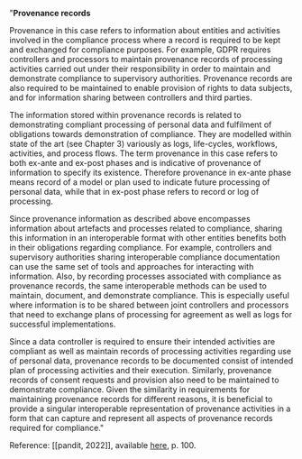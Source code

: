 
"**Provenance records**

Provenance in this case refers to information about entities and activities involved in the compliance process where a record is required to be kept and exchanged for compliance purposes. For example, GDPR requires controllers and processors to maintain provenance records of processing activities carried out under their responsibility in order to maintain and demonstrate compliance to supervisory authorities. Provenance records are also required to be maintained to enable provision of rights to data subjects, and for information sharing between controllers and third parties.

The information stored within provenance records is related to demonstrating compliant processing of personal data and fulfilment of obligations towards demonstration of compliance. They are modelled within state of the art (see Chapter 3) variously as logs, life-cycles, workflows, activities, and process flows. The term provenance in this case refers to both ex-ante and ex-post phases and is indicative of provenance of information to specify its existence. Therefore provenance in ex-ante phase means record of a model or plan used to indicate future processing of personal data, while that in ex-post phase refers to record or log of processing.

Since provenance information as described above encompasses information about artefacts and processes related to compliance, sharing this information in an interoperable format with other entities benefits both in their obligations regarding compliance. For example, controllers and supervisory authorities sharing interoperable compliance documentation can use the same set of tools and approaches for interacting with information. Also, by recording processes associated with compliance as provenance records, the same interoperable methods can be used to maintain, document, and demonstrate compliance. This is especially useful where information is to be shared between joint controllers and processors that need to exchange plans of processing for agreement as well as logs for successful implementations.

Since a data controller is required to ensure their intended activities are compliant as well as maintain records of processing activities regarding use of personal data, provenance records to be documented consist of intended plan of processing activities and their execution. Similarly, provenance records of consent requests and provision also need to be maintained to demonstrate compliance. Given the similarity in requirements for maintaining provenance records for different reasons, it is beneficial to provide a singular interoperable representation of provenance activities in a form that can capture and represent all aspects of provenance records required for compliance."

Reference: [[pandit, 2022]], available [here](http://www.tara.tcd.ie/bitstream/handle/2262/92446/PhD_Thesis_submitted_hardbound_print.pdf?sequence=3&isAllowed=y#page=100), p. 100.